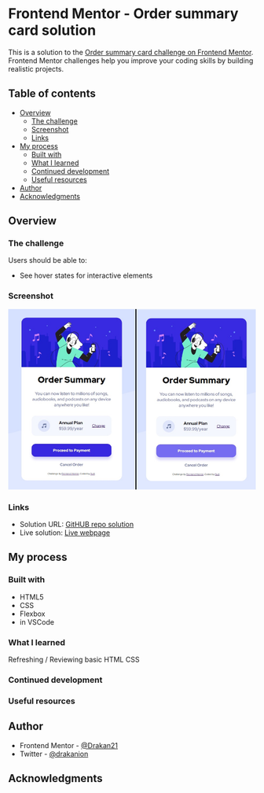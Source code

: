 # Frontend Mentor - Order summary card solution

This is a solution to the [Order summary card challenge on Frontend Mentor](https://www.frontendmentor.io/challenges/order-summary-component-QlPmajDUj). Frontend Mentor challenges help you improve your coding skills by building realistic projects.

## Table of contents

- [Overview](#overview)
  - [The challenge](#the-challenge)
  - [Screenshot](#screenshot)
  - [Links](#links)
- [My process](#my-process)
  - [Built with](#built-with)
  - [What I learned](#what-i-learned)
  - [Continued development](#continued-development)
  - [Useful resources](#useful-resources)
- [Author](#author)
- [Acknowledgments](#acknowledgments)

## Overview

### The challenge

Users should be able to:

- See hover states for interactive elements

### Screenshot

![](./screenshot.jpg)

### Links

- Solution URL: [GitHUB repo solution](https://github.com/Drakan21/Order-Summary-Component)
- Live solution: [Live webpage](https://drakan21.github.io/Order-Summary-Component/)

## My process

### Built with

- HTML5
- CSS
- Flexbox
- in VSCode

### What I learned

Refreshing / Reviewing basic HTML CSS

### Continued development

### Useful resources

## Author

- Frontend Mentor - [@Drakan21](https://www.frontendmentor.io/profile/Drakan21)
- Twitter - [@drakanion](https://www.twitter.com/drakanion)

## Acknowledgments
